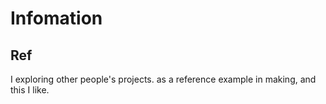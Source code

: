# Infomation

## Ref

I exploring other people's projects. as a reference example in making, and this I like.
